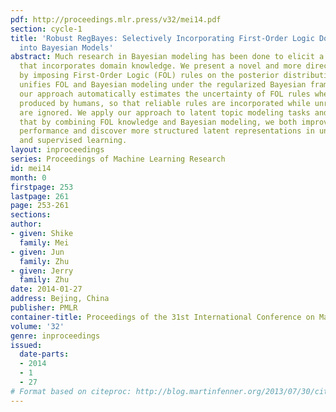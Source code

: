 ```yaml
---
pdf: http://proceedings.mlr.press/v32/mei14.pdf
section: cycle-1
title: 'Robust RegBayes: Selectively Incorporating First-Order Logic Domain Knowledge
  into Bayesian Models'
abstract: Much research in Bayesian modeling has been done to elicit a prior distribution
  that incorporates domain knowledge. We present a novel and more direct approach
  by imposing First-Order Logic (FOL) rules on the posterior distribution. Our approach
  unifies FOL and Bayesian modeling under the regularized Bayesian framework. In addition,
  our approach automatically estimates the uncertainty of FOL rules when they are
  produced by humans, so that reliable rules are incorporated while unreliable ones
  are ignored. We apply our approach to latent topic modeling tasks and demonstrate
  that by combining FOL knowledge and Bayesian modeling, we both improve the task
  performance and discover more structured latent representations in unsupervised
  and supervised learning.
layout: inproceedings
series: Proceedings of Machine Learning Research
id: mei14
month: 0
firstpage: 253
lastpage: 261
page: 253-261
sections: 
author:
- given: Shike
  family: Mei
- given: Jun
  family: Zhu
- given: Jerry
  family: Zhu
date: 2014-01-27
address: Bejing, China
publisher: PMLR
container-title: Proceedings of the 31st International Conference on Machine Learning
volume: '32'
genre: inproceedings
issued:
  date-parts:
  - 2014
  - 1
  - 27
# Format based on citeproc: http://blog.martinfenner.org/2013/07/30/citeproc-yaml-for-bibliographies/
---
```

